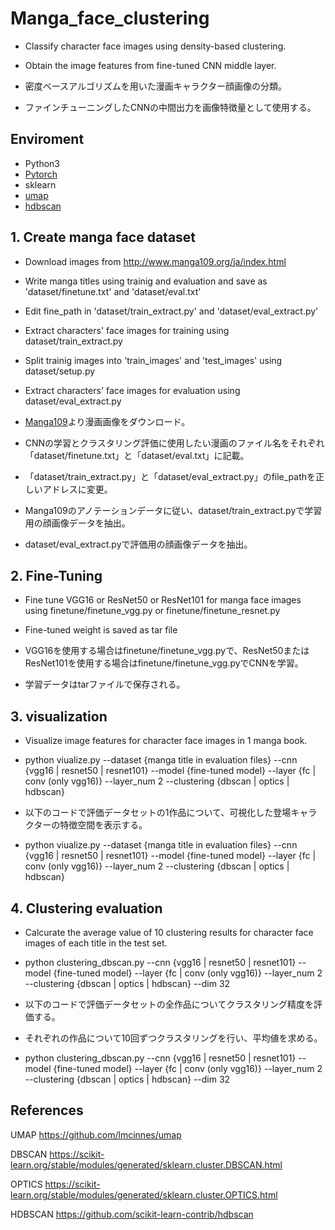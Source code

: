 # Manga_face_clustering
* Classify character face images using density-based clustering.
* Obtain the image features from fine-tuned CNN middle layer.

* 密度ベースアルゴリズムを用いた漫画キャラクター顔画像の分類。
* ファインチューニングしたCNNの中間出力を画像特徴量として使用する。

## Enviroment
 - Python3
 - [Pytorch](http://pytorch.org/)
 - sklearn
 - [umap](https://github.com/lmcinnes/umap)
 - [hdbscan](https://github.com/scikit-learn-contrib/hdbscan)

## 1. Create manga face dataset
* Download images from http://www.manga109.org/ja/index.html
* Write manga titles using trainig and evaluation and save as 'dataset/finetune.txt' and 'dataset/eval.txt'
* Edit fine_path in 'dataset/train_extract.py' and 'dataset/eval_extract.py'
* Extract characters' face images for training using dataset/train_extract.py
* Split trainig images into 'train_images' and 'test_images' using dataset/setup.py
* Extract characters' face images for evaluation using dataset/eval_extract.py

* [Manga109](http://www.manga109.org/ja/index.html)より漫画画像をダウンロード。
* CNNの学習とクラスタリング評価に使用したい漫画のファイル名をそれぞれ「dataset/finetune.txt」と「dataset/eval.txt」に記載。
* 「dataset/train_extract.py」と「dataset/eval_extract.py」のfile_pathを正しいアドレスに変更。
* Manga109のアノテーションデータに従い、dataset/train_extract.pyで学習用の顔画像データを抽出。
* dataset/eval_extract.pyで評価用の顔画像データを抽出。

## 2. Fine-Tuning
* Fine tune VGG16 or ResNet50 or ResNet101 for manga face images using finetune/finetune_vgg.py or finetune/finetune_resnet.py
* Fine-tuned weight is saved as tar file

* VGG16を使用する場合はfinetune/finetune_vgg.pyで、ResNet50またはResNet101を使用する場合はfinetune/finetune_vgg.pyでCNNを学習。
* 学習データはtarファイルで保存される。

## 3. visualization
* Visualize image features for character face images in 1 manga book.
* python viualize.py --dataset {manga title in evaluation files} --cnn {vgg16 | resnet50 | resnet101} --model {fine-tuned model} --layer {fc | conv (only vgg16)} --layer_num 2 --clustering {dbscan | optics | hdbscan}

* 以下のコードで評価データセットの1作品について、可視化した登場キャラクターの特徴空間を表示する。
* python viualize.py --dataset {manga title in evaluation files} --cnn {vgg16 | resnet50 | resnet101} --model {fine-tuned model} --layer {fc | conv (only vgg16)} --layer_num 2 --clustering {dbscan | optics | hdbscan}

## 4. Clustering evaluation
* Calcurate the average value of 10 clustering results for character face images of each title in the test set.
* python clustering_dbscan.py  --cnn {vgg16 | resnet50 | resnet101} --model {fine-tuned model} --layer {fc | conv (only vgg16)} --layer_num 2 --clustering {dbscan | optics | hdbscan} --dim 32

* 以下のコードで評価データセットの全作品についてクラスタリング精度を評価する。
* それぞれの作品について10回ずつクラスタリングを行い、平均値を求める。
* python clustering_dbscan.py  --cnn {vgg16 | resnet50 | resnet101} --model {fine-tuned model} --layer {fc | conv (only vgg16)} --layer_num 2 --clustering {dbscan | optics | hdbscan} --dim 32

## References

UMAP
https://github.com/lmcinnes/umap

DBSCAN
https://scikit-learn.org/stable/modules/generated/sklearn.cluster.DBSCAN.html

OPTICS
https://scikit-learn.org/stable/modules/generated/sklearn.cluster.OPTICS.html

HDBSCAN
https://github.com/scikit-learn-contrib/hdbscan
